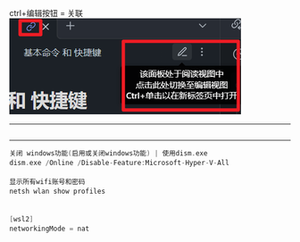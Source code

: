 ctrl+编辑按钮 = 关联
![](photo/Pasted%20image%2020240730220503.png)

---

```cpp file:"ubuntu"

```

---

```cpp file:"windows"
关闭 windows功能(启用或关闭windows功能) | 使用dism.exe
dism.exe /Online /Disable-Feature:Microsoft-Hyper-V-All

显示所有wifi账号和密码
netsh wlan show profiles

 
[wsl2]
networkingMode = nat


```
